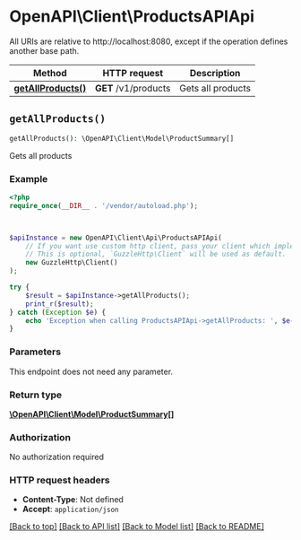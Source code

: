 # OpenAPI\Client\ProductsAPIApi

All URIs are relative to http://localhost:8080, except if the operation defines another base path.

| Method | HTTP request | Description |
| ------------- | ------------- | ------------- |
| [**getAllProducts()**](ProductsAPIApi.md#getAllProducts) | **GET** /v1/products | Gets all products |


## `getAllProducts()`

```php
getAllProducts(): \OpenAPI\Client\Model\ProductSummary[]
```

Gets all products

### Example

```php
<?php
require_once(__DIR__ . '/vendor/autoload.php');



$apiInstance = new OpenAPI\Client\Api\ProductsAPIApi(
    // If you want use custom http client, pass your client which implements `GuzzleHttp\ClientInterface`.
    // This is optional, `GuzzleHttp\Client` will be used as default.
    new GuzzleHttp\Client()
);

try {
    $result = $apiInstance->getAllProducts();
    print_r($result);
} catch (Exception $e) {
    echo 'Exception when calling ProductsAPIApi->getAllProducts: ', $e->getMessage(), PHP_EOL;
}
```

### Parameters

This endpoint does not need any parameter.

### Return type

[**\OpenAPI\Client\Model\ProductSummary[]**](../Model/ProductSummary.md)

### Authorization

No authorization required

### HTTP request headers

- **Content-Type**: Not defined
- **Accept**: `application/json`

[[Back to top]](#) [[Back to API list]](../../README.md#endpoints)
[[Back to Model list]](../../README.md#models)
[[Back to README]](../../README.md)
